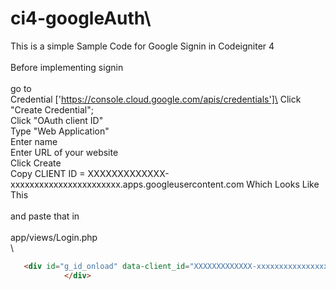 # ci4-googleAuth\
This is a simple Sample Code for Google Signin in Codeigniter 4\
\
Before implementing signin \
\
go to \
Credential ['https://console.cloud.google.com/apis/credentials']\
Click "Create Credential";\
Click "OAuth client ID"\
Type "Web Application"\
Enter name \
Enter URL of your website\
Click Create\
Copy CLIENT ID = XXXXXXXXXXXXX-xxxxxxxxxxxxxxxxxxxxxxx.apps.googleusercontent.com Which Looks Like This \
\
and paste that in \
\
app/views/Login.php\
\\
```html
   <div id="g_id_onload" data-client_id="XXXXXXXXXXXXX-xxxxxxxxxxxxxxxxxxxxxxx.apps.googleusercontent.com" data-context="signin" data-ux_mode="popup" data-login_uri="YOUR_LOGIN_PAGE_FULL_ROUTE" data-auto_prompt="false">
            </div>

```
